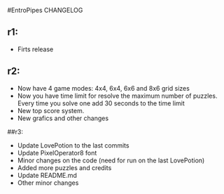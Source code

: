 #EntroPipes CHANGELOG

## r1:
* Firts release

## r2:
* Now have 4 game modes: 4x4, 6x4, 6x6 and 8x6 grid sizes
* Now you have time limit for resolve the maximum number of puzzles. Every time you solve one add 30 seconds to the time limit
* New top score system.
* New grafics and other changes

##r3:
* Update LovePotion to the last commits
* Update PixelOperator8 font 
* Minor changes on the code (need for run on the last LovePotion)
* Added more puzzles and credits
* Update README.md
* Other minor changes